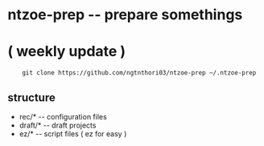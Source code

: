 # ntzoe-prep -- prepare somethings
# ( weekly update )

``` shell
    git clone https://github.com/ngtnthori03/ntzoe-prep ~/.ntzoe-prep
```

## structure
- rec/* -- configuration files
- draft/* -- draft projects
- ez/* -- script files ( ez for easy )
